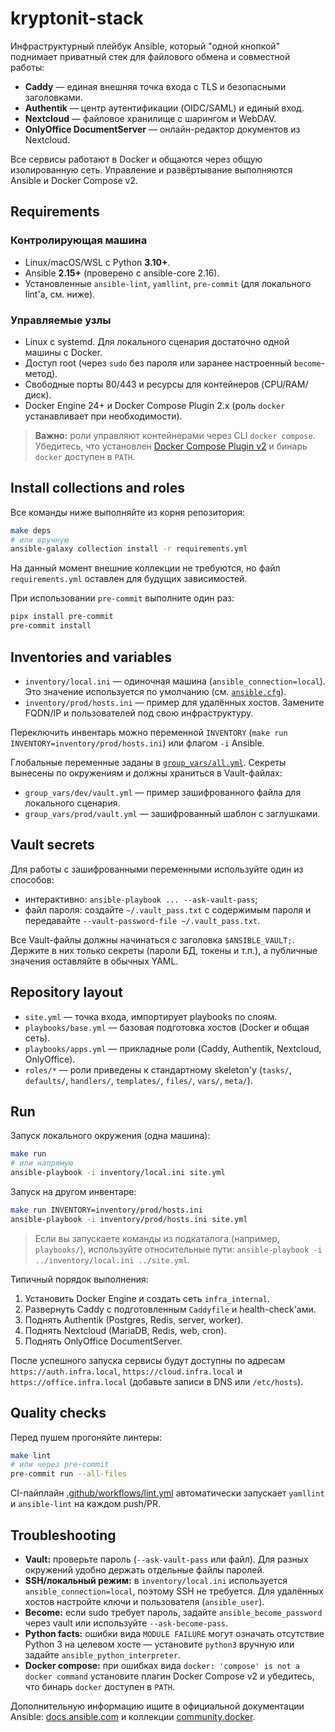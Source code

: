 # kryptonit-stack

Инфраструктурный плейбук Ansible, который "одной кнопкой" поднимает приватный стек для файлового обмена и совместной работы:

- **Caddy** — единая внешняя точка входа с TLS и безопасными заголовками.
- **Authentik** — центр аутентификации (OIDC/SAML) и единый вход.
- **Nextcloud** — файловое хранилище с шарингом и WebDAV.
- **OnlyOffice DocumentServer** — онлайн-редактор документов из Nextcloud.

Все сервисы работают в Docker и общаются через общую изолированную сеть. Управление и развёртывание выполняются Ansible и Docker Compose v2.

## Requirements

### Контролирующая машина

- Linux/macOS/WSL с Python **3.10+**.
- Ansible **2.15+** (проверено с ansible-core 2.16).
- Установленные `ansible-lint`, `yamllint`, `pre-commit` (для локального lint'а, см. ниже).

### Управляемые узлы

- Linux с systemd. Для локального сценария достаточно одной машины с Docker.
- Доступ root (через `sudo` без пароля или заранее настроенный `become`-метод).
- Свободные порты 80/443 и ресурсы для контейнеров (CPU/RAM/диск).
- Docker Engine 24+ и Docker Compose Plugin 2.x (роль `docker` устанавливает при необходимости).

> **Важно:** роли управляют контейнерами через CLI `docker compose`. Убедитесь, что установлен [Docker Compose Plugin v2](https://docs.docker.com/compose/install/linux/) и бинарь `docker` доступен в `PATH`.

## Install collections and roles

Все команды ниже выполняйте из корня репозитория:

```bash
make deps
# или вручную
ansible-galaxy collection install -r requirements.yml
```

На данный момент внешние коллекции не требуются, но файл `requirements.yml` оставлен для будущих зависимостей.

При использовании `pre-commit` выполните один раз:

```bash
pipx install pre-commit
pre-commit install
```

## Inventories and variables

- `inventory/local.ini` — одиночная машина (`ansible_connection=local`). Это значение используется по умолчанию (см. [`ansible.cfg`](ansible.cfg)).
- `inventory/prod/hosts.ini` — пример для удалённых хостов. Замените FQDN/IP и пользователей под свою инфраструктуру.

Переключить инвентарь можно переменной `INVENTORY` (`make run INVENTORY=inventory/prod/hosts.ini`) или флагом `-i` Ansible.

Глобальные переменные заданы в [`group_vars/all.yml`](group_vars/all.yml).
Секреты вынесены по окружениям и должны храниться в Vault-файлах:

- `group_vars/dev/vault.yml` — пример зашифрованного файла для локального сценария.
- `group_vars/prod/vault.yml` — зашифрованный шаблон с заглушками.

## Vault secrets

Для работы с зашифрованными переменными используйте один из способов:

- интерактивно: `ansible-playbook ... --ask-vault-pass`;
- файл пароля: создайте `~/.vault_pass.txt` с содержимым пароля и передавайте `--vault-password-file ~/.vault_pass.txt`.

Все Vault-файлы должны начинаться с заголовка `$ANSIBLE_VAULT;`. Держите в них только секреты (пароли БД, токены и т.п.), а публичные значения оставляйте в обычных YAML.

## Repository layout

- `site.yml` — точка входа, импортирует playbooks по слоям.
- `playbooks/base.yml` — базовая подготовка хостов (Docker и общая сеть).
- `playbooks/apps.yml` — прикладные роли (Caddy, Authentik, Nextcloud, OnlyOffice).
- `roles/*` — роли приведены к стандартному skeleton'у (`tasks/`, `defaults/`, `handlers/`, `templates/`, `files/`, `vars/`, `meta/`).

## Run

Запуск локального окружения (одна машина):

```bash
make run
# или напрямую
ansible-playbook -i inventory/local.ini site.yml
```

Запуск на другом инвентаре:

```bash
make run INVENTORY=inventory/prod/hosts.ini
ansible-playbook -i inventory/prod/hosts.ini site.yml
```

> Если вы запускаете команды из подкаталога (например, `playbooks/`), используйте относительные пути: `ansible-playbook -i ../inventory/local.ini ../site.yml`.

Типичный порядок выполнения:

1. Установить Docker Engine и создать сеть `infra_internal`.
2. Развернуть Caddy с подготовленным `Caddyfile` и health-check'ами.
3. Поднять Authentik (Postgres, Redis, server, worker).
4. Поднять Nextcloud (MariaDB, Redis, web, cron).
5. Поднять OnlyOffice DocumentServer.

После успешного запуска сервисы будут доступны по адресам `https://auth.infra.local`, `https://cloud.infra.local` и `https://office.infra.local` (добавьте записи в DNS или `/etc/hosts`).

## Quality checks

Перед пушем прогоняйте линтеры:

```bash
make lint
# или через pre-commit
pre-commit run --all-files
```

CI-пайплайн [.github/workflows/lint.yml](.github/workflows/lint.yml) автоматически запускает `yamllint` и `ansible-lint` на каждом push/PR.

## Troubleshooting

- **Vault:** проверьте пароль (`--ask-vault-pass` или файл). Для разных окружений удобно держать отдельные файлы паролей.
- **SSH/локальный режим:** в `inventory/local.ini` используется `ansible_connection=local`, поэтому SSH не требуется. Для удалённых хостов настройте ключи и пользователя (`ansible_user`).
- **Become:** если sudo требует пароль, задайте `ansible_become_password` через vault или используйте `--ask-become-pass`.
- **Python facts:** ошибки вида `MODULE FAILURE` могут означать отсутствие Python 3 на целевом хосте — установите `python3` вручную или задайте `ansible_python_interpreter`.
- **Docker compose:** при ошибках вида `docker: 'compose' is not a docker command` установите плагин Docker Compose v2 и убедитесь, что бинарь `docker` доступен в `PATH`.

Дополнительную информацию ищите в официальной документации Ansible: [docs.ansible.com](https://docs.ansible.com/) и коллекции [community.docker](https://docs.ansible.com/ansible/latest/collections/community/docker/index.html).
